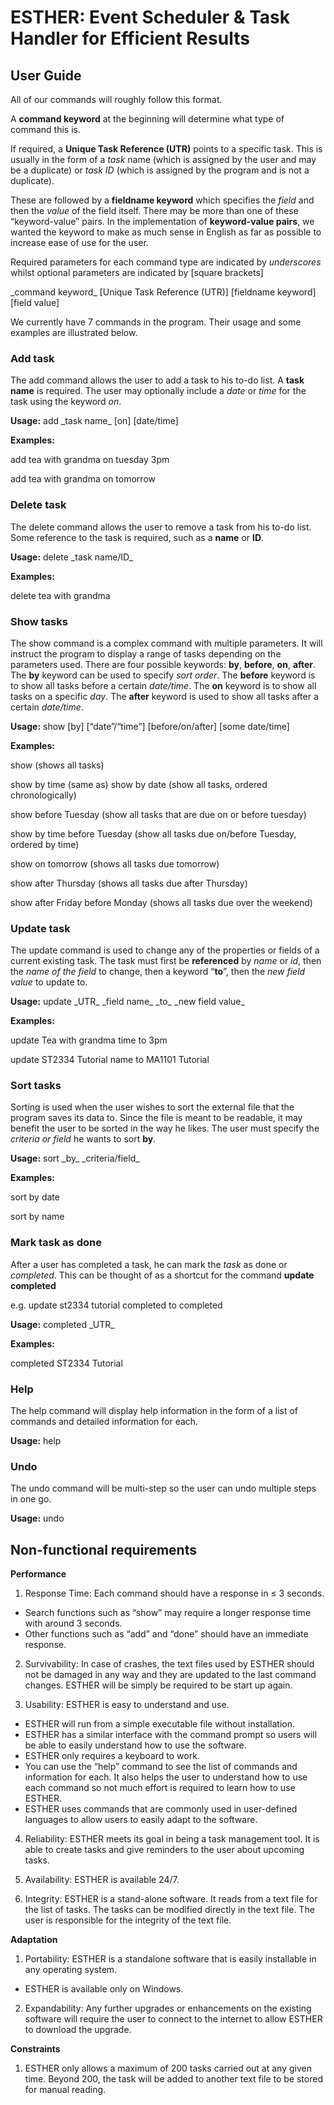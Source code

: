 # ESTHER: Event Scheduler & Task Handler for Efficient Results

## User Guide

All of our commands will roughly follow this format.

A **command keyword** at the beginning will determine what type of command this is.

If required, a **Unique Task Reference (UTR)** points to a specific task. This is usually in the form of a *task* name (which is assigned by the user and may be a duplicate) or *task ID* (which is assigned by the program and is not a duplicate).

These are followed by a **fieldname keyword** which specifies the *field* and then the *value* of the field itself. There may be more than one of these “keyword-value” pairs. In the implementation of **keyword-value pairs**, we wanted the keyword to make as much sense in English as far as possible to increase ease of use for the user.

Required parameters for each command type are indicated by _underscores_ whilst optional parameters are indicated by [square brackets]

\_command keyword\_ [Unique Task Reference (UTR)] [fieldname keyword] [field value] 

We currently have 7 commands in the program. Their usage and some examples are illustrated below.


### Add task

The add command allows the user to add a task to his to-do list. A **task name** is required. The user may optionally include a *date* or *time* for the task using the keyword *on*.

**Usage:** add \_task name\_ [on] [date/time]

**Examples:**

add tea with grandma on tuesday 3pm

add tea with grandma on tomorrow 


### Delete task

The delete command allows the user to remove a task from his to-do list. Some reference to the task is required, such as a **name** or **ID**.

**Usage:** delete \_task name/ID\_ 

**Examples:**

delete tea with grandma


### Show tasks

The show command is a complex command with multiple parameters. It will instruct the program to display a range of tasks depending on the parameters used. There are four possible keywords: **by**, **before**, **on**, **after**. The **by** keyword can be used to specify *sort order*. The **before** keyword is to show all tasks before a certain *date/time*. The **on** keyword is to show all tasks on a specific *day*. The **after** keyword is used to show all tasks after a certain *date/time*.

**Usage:** show [by] [“date”/“time”] [before/on/after] [some date/time]

**Examples:**

show (shows all tasks)

show by time (same as) show by date (show all tasks, ordered chronologically)

show before Tuesday (show all tasks that are due on or before tuesday)

show by time before Tuesday (show all tasks due on/before Tuesday, ordered by time)

show on tomorrow (shows all tasks due tomorrow)

show after Thursday (shows all tasks due after Thursday)

show after Friday before Monday (shows all tasks due over the weekend)


### Update task

The update command is used to change any of the properties or fields of a current existing task. The task must first be **referenced** by *name* or *id*, then the *name of the field* to change, then a keyword “**to**”, then the *new field value* to update to.

**Usage:** update \_UTR\_ \_field name\_ \_to\_ \_new field value\_

**Examples:**

update Tea with grandma time to 3pm

update ST2334 Tutorial name to MA1101 Tutorial


### Sort tasks

Sorting is used when the user wishes to sort the external file that the program saves its data to. Since the file is meant to be readable, it may benefit the user to be sorted in the way he likes. The user must specify the *criteria or field* he wants to sort **by**.

**Usage:** sort \_by\_ \_criteria/field\_

**Examples:** 

sort by date

sort by name


### Mark task as done

After a user has completed a task, he can mark the *task* as done or *completed*. This can be thought of as a shortcut for the command **update completed**

e.g. update st2334 tutorial completed to completed

**Usage:** completed \_UTR\_

**Examples:**

completed ST2334 Tutorial


### Help

The help command will display help information in the form of a list of commands and detailed information for each.

**Usage:** help


### Undo

The undo command will be multi-step so the user can undo multiple steps in one go.

**Usage:** undo


## Non-functional requirements

**Performance**

1.	Response Time: Each command should have a response in ≤ 3 seconds.
  * Search functions such as “show” may require a longer response time with around 3 seconds.
  * Other functions such as “add” and “done” should have an immediate response.

2.	Survivability: In case of crashes, the text files used by ESTHER should not be damaged in any way and they are updated to the last command changes. ESTHER will be simply be required to be start up again.

3.	Usability: ESTHER is easy to understand and use.
  * ESTHER will run from a simple executable file without installation.
  * ESTHER has a similar interface with the command prompt so users will be able to easily understand how to use the software.
  * ESTHER only requires a keyboard to work.	
  * You can use the “help” command to see the list of commands and information for each. It also helps the user to understand how to use each command so not much effort is required to learn how to use ESTHER.
  * ESTHER uses commands that are commonly used in user-defined languages to allow users to easily adapt to the software.

4.	Reliability: ESTHER meets its goal in being a task management tool. It is able to create tasks and give reminders to the user about upcoming tasks.

5.	Availability: ESTHER is available 24/7.

6.	Integrity: ESTHER is a stand-alone software. It reads from a text file for the list of tasks. The tasks can be modified directly in the text file. The user is responsible for the integrity of the text file.

**Adaptation**

1.	Portability: ESTHER is a standalone software that is easily installable in any operating system.
  * ESTHER is available only on Windows.

2.	Expandability: Any further upgrades or enhancements on the existing software will require the user to connect to the internet to allow ESTHER to download the upgrade.

**Constraints**

1.	ESTHER only allows a maximum of 200 tasks carried out at any given time. Beyond 200, the task will be added to another text file to be stored for manual reading.
